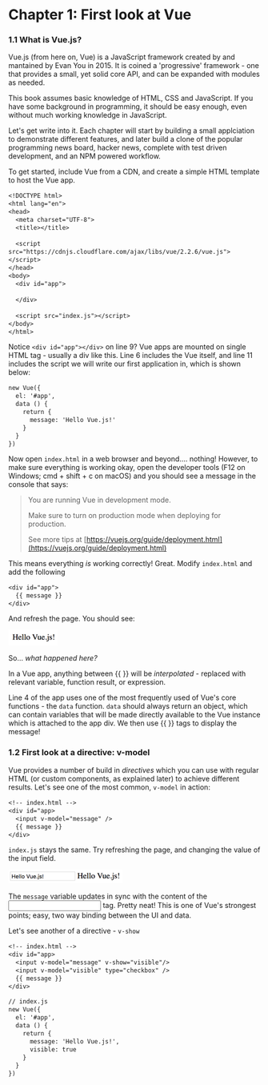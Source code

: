 # Chapter 1: First look at Vue

### 1.1 What is Vue.js? 

Vue.js \(from here on, Vue\) is a JavaScript framework created by and mantained by Evan You in 2015. It is coined a 'progressive' framework - one that provides a small, yet solid core API, and can be expanded with modules as needed.

This book assumes basic knowledge of HTML, CSS and JavaScript. If you have some background in programming, it should be easy enough, even without much working knowledge in JavaScript.

Let's get write into it. Each chapter will start by building a small applciation to demonstrate different features, and later build a clone of the popular programming news board, hacker news, complete with test driven development, and an NPM powered workflow.

To get started, include Vue from a CDN, and create a simple HTML template to host the Vue app.

```
<!DOCTYPE html>
<html lang="en">
<head>
  <meta charset="UTF-8">
  <title></title>
  
  <script src="https://cdnjs.cloudflare.com/ajax/libs/vue/2.2.6/vue.js"></script>
</head>
<body>
  <div id="app">

  </div>

  <script src="index.js"></script>
</body>
</html>
```

Notice `<div id="app"></div>` on line 9? Vue apps are mounted on single HTML tag - usually a div like this. Line 6 includes the Vue itself, and line 11 includes the script we will write our first application in, which is shown below:

```
new Vue({
  el: '#app',
  data () {
    return {
      message: 'Hello Vue.js!'
    }
  }
})
```

Now open `index.html` in a web browser and beyond.... nothing! However, to make sure everything is working okay, open the developer tools \(F12 on Windows; cmd + shift + c on macOS\) and you should see a message in the console that says:

> You are running Vue in development mode.
>
> Make sure to turn on production mode when deploying for production.
>
> See more tips at [https://vuejs.org/guide/deployment.html](https://vuejs.org/guide/deployment.html)

This means everything _is_ working correctly! Great. Modify `index.html` and add the following

```
<div id="app">
  {{ message }}
</div>
```

And refresh the page. You should see:

![](/assets/hello-vue.png)

So... _what happened here?_

In a Vue app, anything between {{ }} will be _interpolated_ - replaced with relevant variable, function result, or expression. 

Line 4 of the app uses one of the most frequently used of Vue's core functions - the `data` function. `data` should always return an object, which can contain variables that will be made directly available to the Vue instance which is attached to the app div. We then use {{ }} tags to display the message!

### 1.2 First look at a directive: v-model

Vue provides a number of build in _directives_ which you can use with regular HTML \(or custom components, as explained later\) to achieve different results. Let's see one of the most common, `v-model` in action:

```
<!-- index.html -->
<div id="app>
  <input v-model="message" />
  {{ message }}
</div>
```

`index.js` stays the same. Try refreshing the page, and changing the value of the input field.

![](/assets/import2.png)

The `message` variable updates in sync with the content of the <input /> tag. Pretty neat! This is one of Vue's strongest points; easy, two way binding between the UI and data.

Let's see another of a directive - `v-show`

```
<!-- index.html -->
<div id="app>
  <input v-model="message" v-show="visible"/>
  <input v-model="visible" type="checkbox" />
  {{ message }}
</div>
```

```
// index.js
new Vue({
  el: '#app',
  data () {
    return {
      message: 'Hello Vue.js!',
      visible: true
    }
  }
})
```







